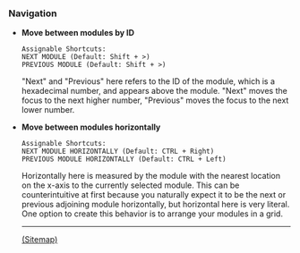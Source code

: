 ### Navigation
  - __Move between modules by ID__
    ```
    Assignable Shortcuts:
    NEXT MODULE (Default: Shift + >)
    PREVIOUS MODULE (Default: Shift + >)
    ```
    "Next" and "Previous" here refers to the ID of the module, which is a hexadecimal number, and appears above the module. "Next" moves the focus to the next higher number, "Previous" moves the focus to the next lower number.

  - __Move between modules horizontally__
    ```
    Assignable Shortcuts:
    NEXT MODULE HORIZONTALLY (Default: CTRL + Right)
    PREVIOUS MODULE HORIZONTALLY (Default: CTRL + Left)
    ```
    Horizontally here is measured by the module with the nearest location on the x-axis to the currently selected module. This can be counterintuitive at first because you naturally expect it to be the next or previous adjoining module horizontally, but horizontal here is very literal. One option to create this behavior is to arrange your modules in a grid.

    ---

    [(Sitemap)](https://github.com/way-of-the-sunvox/Way-of-the-SunVox/blob/master/Sitemap.md)
